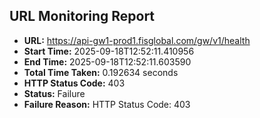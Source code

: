## URL Monitoring Report

- **URL:** https://api-gw1-prod1.fisglobal.com/gw/v1/health
- **Start Time:** 2025-09-18T12:52:11.410956
- **End Time:** 2025-09-18T12:52:11.603590
- **Total Time Taken:** 0.192634 seconds
- **HTTP Status Code:** 403
- **Status:** Failure
- **Failure Reason:** HTTP Status Code: 403
